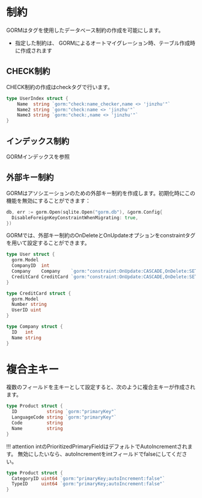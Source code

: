 # 制約
GORMはタグを使用したデータベース制約の作成を可能にします。
- 指定した制約は、 GORMによるオートマイグレーション時、テーブル作成時 に作成されます

## CHECK制約
CHECK制約の作成はcheckタグで行います。
```go
type UserIndex struct {
    Name  string `gorm:"check:name_checker,name <> 'jinzhu'"`
    Name2 string `gorm:"check:name <> 'jinzhu'"`
    Name3 string `gorm:"check:,name <> 'jinzhu'"`
}
```
## インデックス制約
GORMインデックスを参照

## 外部キー制約
GORMはアソシエーションのための外部キー制約を作成します。初期化時にこの機能を無効にすることができます：
```go
db, err := gorm.Open(sqlite.Open("gorm.db"), &gorm.Config{
  DisableForeignKeyConstraintWhenMigrating: true,
})
```
GORMでは、外部キー制約のOnDeleteとOnUpdateオプションをconstraintタグを用いて設定することができます。
```go
type User struct {
  gorm.Model
  CompanyID  int
  Company    Company    `gorm:"constraint:OnUpdate:CASCADE,OnDelete:SET NULL;"`
  CreditCard CreditCard `gorm:"constraint:OnUpdate:CASCADE,OnDelete:SET NULL;"`
}

type CreditCard struct {
  gorm.Model
  Number string
  UserID uint
}

type Company struct {
  ID   int
  Name string
}
```
# 複合主キー
複数のフィールドを主キーとして設定すると、次のように複合主キーが作成されます。
```go
type Product struct {
  ID           string `gorm:"primaryKey"`
  LanguageCode string `gorm:"primaryKey"`
  Code         string
  Name         string
}
```
!!! attention intのPrioritizedPrimaryFieldはデフォルトでAutoIncrementされます。
    無効にしたいなら、autoIncrementをintフィールドでfalseにしてください。
```go
type Product struct {
  CategoryID uint64 `gorm:"primaryKey;autoIncrement:false"`
  TypeID     uint64 `gorm:"primaryKey;autoIncrement:false"`
}
```

